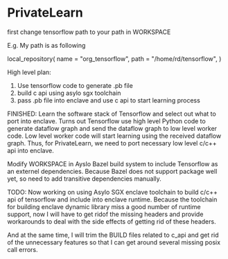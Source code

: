 # PrivateLearn

first change tensorflow path to your path in WORKSPACE

E.g. My path is as following

local_repository(
    name = "org_tensorflow",
    path = "/home/rd/tensorflow",
)


High level plan:
1. Use tensorflow code to generate .pb file
2. build c api using asylo sgx toolchain
3. pass .pb file into enclave and use c api to start learning process


FINISHED:
Learn the software stack of Tensorflow and select out what to port into enclave.
Turns out Tensorflow use high level Python code to generate dataflow graph and send the dataflow graph to low level worker code. Low level worker code will start learning using the received dataflow graph. Thus, for PrivateLearn, we need to port necessary low level c/c++ api into enclave.

Modify WORKSPACE in Ayslo Bazel build system to include Tensorflow as an externel dependencies. Because Bazel does not support package well yet, so need to add transitive dependencies manually.


TODO:
Now working on using Asylo SGX enclave toolchain to build c/c++ api of tensorflow and include into enclave runtime. Because the toolchain for building enclave dynamic library miss a good number of runtime support, now I will have to get ridof the missing headers and provide workarounds to deal with the side effects of getting rid of these headers.

And at the same time, I will trim the BUILD files related to c_api and get rid of the unnecessary features so that I can get around several missing posix call errors.
